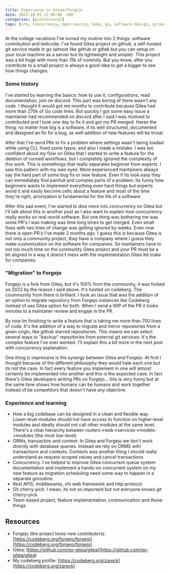 ```yaml
---
title: Experience in Gitea/Forgejo
date: 2023-10-01 12:00:00 -500
categories: [professional]
tags: [orm, concurrency, open-source, team, go, software-design, gitea, forgejo, learning, experience]
---
```


At the college vacations I've turned my routine into 2 things: software contribution and leetcode. I've found Gitea project on github, a self-hosted git service made in go (almost like github or gitlab but you can setup on your local machine as a server but its lightweight and simple). This project was a bit huge with more than 15k of commits. But you know, after you contribute to a small project is always a good idea to get a bigger to see how things changes.

### Some history
I've started by learning the basics: how to use it, configurations, read documentation, join on discord. This part was boring af there wasn't any code. I thought it would got me months to contribute because Gitea had more than 270k of Go code lines. But quickly I got some easy issue a maintainer had recommended on discord after I said I was motived to contributed and I took one day to fix it and got my PR merged. Heres the thing: no matter how big is a software, if its well structured, documented and designed an fix for a bug, as well addition of new features will be trivial.

After that I've send PRs to fix a problem where settings wasn't being loadad while using CLI, fixed some typos, and also I made a mistake. I was too confident about my flow on Gitea that I started to write a feature for the deletion of runned workflows, but I completely ignored the complexity of this work. This is somethings that really separates beginner from experts. I saw this pattern with my own eyes. More experienced mantainers always say the hard part of some bug fix or new feature. Even if its look easy they can immediataly find painfull and complex parts of a problem. Its funny how beginners wants to implement everything even hard things but experts avoid it and easily become cetic about a feature and most of the time they're right, priorization is fundamental for the life of a software.

After this sad event, I've started to dive more into concurrency on Gitea but I'll talk about this in another post as I also want to explain how concurrency really works on real-world software. But one thing was bothering me was some PR's I was making was time long times to get merged. Even small fixes with two lines of change was getting ignored by weeks. Even now there is open PR's I've made 2 months ago. I guess this is because Gitea is not only a community project, they have a company where I guess they make customization on the software for companies. So mantainers have to not too much time on the community Gitea project and your PR must be a bit aligned in a way it doens't mess with the implementation Gitea ltd make for companies. 

### "Migration" to Forgejo
Forgejo is a fork from Gitea, but it's 100% from the community, it was forked on 2022 by the reason I said above. It's hosted on codeberg. The coummunity from there is brilliant. I took an issue that was the addition of an option to migrate repository from Forgejo instances like Codeberg instead of ues Gitea option for both. When I send a WIP of the PR it tooks minutes to a maintaner review and engaje in the PR. 

By now Im finishing to write a feature that is taking me more than 700 lines of code. It's the addition of a way to migrate and mirror repostories from a given origin, like github starred repositories. This means we can select several ways to "backup" repositories from external git services. It's the complex feature I've ever worked. I'll explain this a bit more in the next post with concurrency explanation.

One thing is impressive is the synergy between Gitea and Forgejo. At first I thought because of the different philosophy they would hate each one but its not the case. In fact every feature you implement in one will almost certainly be implemented into another and this is the expected case. In fact there's Gitea developers writing PRs on Forgejo... this is very funny but at the same time shows how humans can be humans and work together instead of be competitors that doesn't have any objective.

### Experience and learning
- How a big codebase can be designed in a clean and flexible way. Lower-level modules should not have access to function on higher-level modules and ideally should not call other modules at the same level. There's a clear hierarchy between routers->web->services->models->modules (the most low-level)
- ORMs, transaction and context: In Gitea and Forgejo we don't work directly with database queries. Instead we rely on ORMS with transactions and contexts. Contexts was another thing I should really understand as request-scoped values and cancel transactions
- Concurrency. I've helped to improve Gitea concurrent queue system documentation and implement a hands-on concurrent system on my new feature as migration scheduling need some way to happen in a separate goroutine.
- Rest APIS, middlewares, chi web framework and http protocol
- Git cherry-pick. I mean, its not so important but not everyone knows git cherry-pick. 
- Team-based project, feature implementation, communication and those things

## Resources 
- Forgejo (the project loves new contributors): [https://codeberg.org/forgejo/forgejo](https://codeberg.org/forgejo/forgejo) 
- Gitea: [https://github.com/go-gitea/gitea](https://github.com/go-gitea/gitea) 
- My codeberg profile: [https://codeberg.org/zareck](https://codeberg.org/zareck) 

